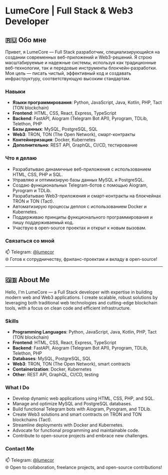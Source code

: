 # LumeCore | Full Stack & Web3 Developer

## 🇷🇺 Обо мне

Привет, я LumeCore — Full Stack разработчик, специализирующийся на создании современных веб-приложений и Web3-решений. Я строю масштабируемые и надежные системы, используя как традиционные веб-технологии, так и передовые инструменты блокчейн-разработки. Моя цель — писать чистый, эффективный код и создавать инфраструктуру, соответствующую высоким стандартам.

### Навыки
- **Языки программирования**: Python, JavaScript, Java, Kotlin, PHP, Tact (TON blockchain)
- **Frontend**: HTML, CSS, React, Express, TypeScript
- **Backend**: FastAPI, Aiogram (Telegram Bot API), Pyrogram, TDLib, Telethon, PHP
- **Базы данных**: MySQL, PostgreSQL, SQL
- **Web3**: TRON, TON (The Open Network), смарт-контракты
- **Контейнеризация**: Docker, Kubernetes
- **Дополнительно**: REST API, GraphQL, CI/CD, тестирование

### Что я делаю
- Разрабатываю динамичные веб-приложения с использованием HTML, CSS, PHP и SQL.
- Управляю и оптимизирую базы данных MySQL и PostgreSQL.
- Создаю функциональных Telegram-ботов с помощью Aiogram, Pyrogram и TDLib.
- Разрабатываю Web3-приложения и смарт-контракты на блокчейнах TRON и TON (Tact).
- Автоматизирую процессы деплоя с использованием Docker и Kubernetes.
- Поддерживаю принципы функционального программирования и пишу поддерживаемый код.
- Участвую в open-source проектах и открыт к новым вызовам.

### Связаться со мной
📫 Telegram: [@lumecor](https://t.me/lumecor)  
🌐 Готов к сотрудничеству, фриланс-проектам и вкладу в open-source!

---

## 🇬🇧 About Me

Hello, I'm LumeCore — a Full Stack developer with expertise in building modern web and Web3 applications. I create scalable, robust solutions by leveraging both traditional web technologies and cutting-edge blockchain tools, with a focus on clean code and efficient infrastructure.

### Skills
- **Programming Languages**: Python, JavaScript, Java, Kotlin, PHP, Tact (TON blockchain)
- **Frontend**: HTML, CSS, React, Express, TypeScript
- **Backend**: FastAPI, Aiogram (Telegram Bot API), Pyrogram, TDLib, Telethon, PHP
- **Databases**: MySQL, PostgreSQL, SQL
- **Web3**: TRON, TON (The Open Network), smart contracts
- **Containerization**: Docker, Kubernetes
- **Other**: REST API, GraphQL, CI/CD, testing

### What I Do
- Develop dynamic web applications using HTML, CSS, PHP, and SQL.
- Manage and optimize MySQL and PostgreSQL databases.
- Build functional Telegram bots with Aiogram, Pyrogram, and TDLib.
- Create Web3 solutions and smart contracts on TRON and TON blockchains (Tact).
- Streamline deployments with Docker and Kubernetes.
- Advocate for functional programming and maintainable code.
- Contribute to open-source projects and embrace new challenges.

### Contact Me
📫 Telegram: [@lumecor](https://t.me/lumecor)  
🌐 Open to collaboration, freelance projects, and open-source contributions!
